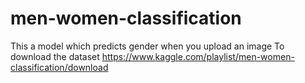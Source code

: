 # men-women-classification
This a model which predicts gender when you upload an image
To download the dataset
https://www.kaggle.com/playlist/men-women-classification/download 
